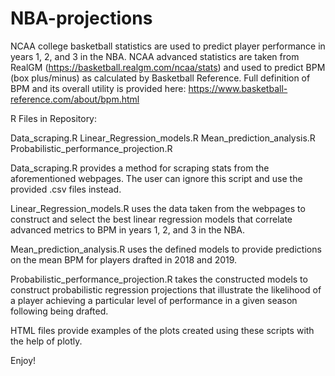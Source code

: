 # NBA-projections
NCAA college basketball statistics are used to predict player performance in years 1, 2, and 3 in the NBA.
NCAA advanced statistics are taken from RealGM (https://basketball.realgm.com/ncaa/stats) and used to predict BPM 
(box plus/minus) as calculated by Basketball Reference. Full definition of BPM and its overall utility is provided here: 
https://www.basketball-reference.com/about/bpm.html

R Files in Repository:

Data_scraping.R
Linear_Regression_models.R
Mean_prediction_analysis.R
Probabilistic_performance_projection.R

Data_scraping.R provides a method for scraping stats from the aforementioned webpages. The user can ignore this script and use
the provided .csv files instead.

Linear_Regression_models.R uses the data taken from the webpages to construct and select the best linear regression models that correlate advanced metrics to BPM in years 1, 2, and 3 in the NBA.

Mean_prediction_analysis.R uses the defined models to provide predictions on the mean BPM for players drafted in 2018 and 2019.

Probabilistic_performance_projection.R takes the constructed models to construct probabilistic regression projections that illustrate the likelihood of a player achieving a particular level of performance in a given season following being drafted.

HTML files provide examples of the plots created using these scripts with the help of plotly.

Enjoy!
